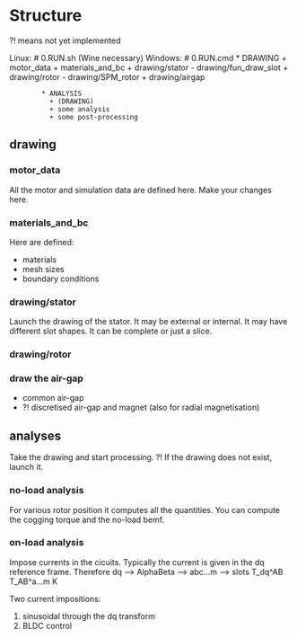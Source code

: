 # Structure
?! means not yet implemented

Linux:    # 0.RUN.sh (Wine necessary)
Windows:  # 0.RUN.cmd
            * DRAWING
              + motor_data
              + materials_and_bc
              + drawing/stator
                - drawing/fun_draw_slot
              + drawing/rotor
                - drawing/SPM_rotor
              + drawing/airgap
              
            * ANALYSIS
              + (DRAWING)
              + some analysis
              + some post-processing


## drawing

### motor_data
All the motor and simulation data are defined here.
Make your changes here.

### materials_and_bc
Here are defined:
- materials
- mesh sizes
- boundary conditions

### drawing/stator
Launch the drawing of the stator. It may be external or
internal. It may have different slot shapes. It can be
complete or just a slice.

### drawing/rotor

### draw the air-gap
- common air-gap
- ?! discretised air-gap and magnet (also for radial magnetisation)



## analyses
Take the drawing and start processing.
?! If the drawing does not exist, launch it.

### no-load analysis
For various rotor position it computes all the quantities. You can
compute the cogging torque and the no-load bemf.


### on-load analysis
Impose currents in the cicuits.
Typically the current is given in the dq reference frame.
Therefore dq --> AlphaBeta --> abc...m --> slots
           T_dq^AB     T_AB^a...m       K

Two current impositions:
1. sinusoidal through the dq transform
2. BLDC control